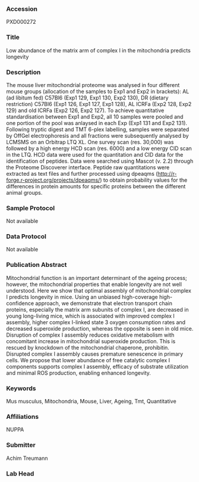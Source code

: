 ### Accession
PXD000272

### Title
Low abundance of the matrix arm of complex I in the mitochondria predicts longevity

### Description
The mouse liver mitochondrial proteome was analysed in four different mouse groups (allocation of the samples to Exp1 and Exp2 in brackets): AL (ad libitum fed) C57Bl6 (Exp1 129, Exp1 130, Exp2 130), DR (dietary restriction) C57Bl6 (Exp1 126, Exp1 127, Exp1 128), AL ICRFa (Exp2 128, Exp2 129) and old ICRFa (Exp2 126, Exp2 127). To achieve quantitative standardisation between Exp1 and Exp2, all 10 samples were pooled and one portion of the pool was anlaysed in each Exp (Exp1 131 and Exp2 131).  Following tryptic digest and TMT 6-plex labelling, samples were separated by OffGel electrophoresis and all fractions were subsequently analysed by LCMSMS on an Orbitrap LTQ XL. One survey scan (res. 30,000) was followed by a high energy HCD scan (res. 6000) and a low energy CID scan in the LTQ. HCD data were used for the quantitation and CID data for the identification of peptides.  Data were searched using Mascot (v. 2.2) through the Proteome Discoverer interface. Peptide raw quantitations were extracted as text files and further processed using dpeaqms (http://r-forge.r-project.org/projects/dpeaqms/) to obtain probability values for the differences in protein amounts for specific proteins between the different animal groups.

### Sample Protocol
Not available

### Data Protocol
Not available

### Publication Abstract
Mitochondrial function is an important determinant of the ageing process; however, the mitochondrial properties that enable longevity are not well understood. Here we show that optimal assembly of mitochondrial complex I predicts longevity in mice. Using an unbiased high-coverage high-confidence approach, we demonstrate that electron transport chain proteins, especially the matrix arm subunits of complex I, are decreased in young long-living mice, which is associated with improved complex I assembly, higher complex I-linked state 3 oxygen consumption rates and decreased superoxide production, whereas the opposite is seen in old mice. Disruption of complex I assembly reduces oxidative metabolism with concomitant increase in mitochondrial superoxide production. This is rescued by knockdown of the mitochondrial chaperone, prohibitin. Disrupted complex I assembly causes premature senescence in primary cells. We propose that lower abundance of free catalytic complex I components supports complex I assembly, efficacy of substrate utilization and minimal ROS production, enabling enhanced longevity.

### Keywords
Mus musculus, Mitochondria, Mouse, Liver, Ageing, Tmt, Quantitative

### Affiliations
NUPPA

### Submitter
Achim Treumann

### Lab Head


